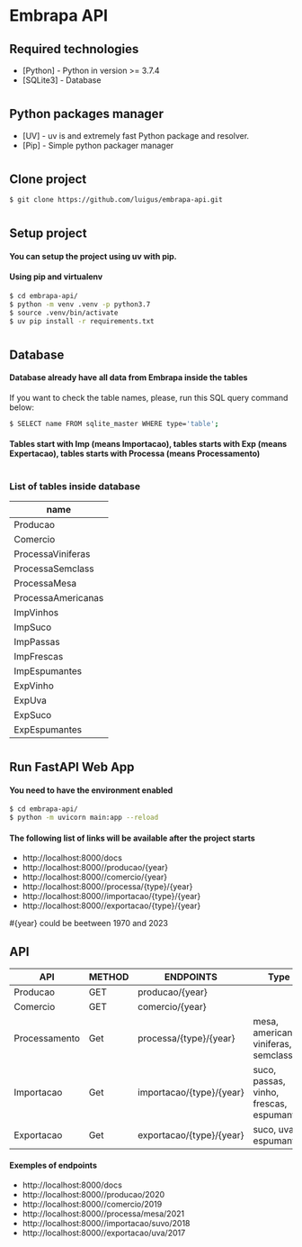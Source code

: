 # Embrapa API

## Required technologies

* [Python] - Python in version >= 3.7.4
* [SQLite3] - Database
#
## Python packages manager
* [UV] - uv is and extremely fast Python package and resolver.
* [Pip] - Simple python packager manager
#

## Clone project

```sh
$ git clone https://github.com/luigus/embrapa-api.git
```

#
## Setup project
#### You can setup the project using uv with pip.

#### Using pip and virtualenv
```sh
$ cd embrapa-api/
$ python -m venv .venv -p python3.7
$ source .venv/bin/activate
$ uv pip install -r requirements.txt
```

#
## Database
#### Database already have all data from Embrapa inside the tables
If you want to check the table names, please, run this SQL query command below:

```sh
$ SELECT name FROM sqlite_master WHERE type='table';
```

#### Tables start with Imp (means Importacao), tables starts with Exp (means Expertacao), tables starts with Processa (means Processamento)
#
### List of tables inside database
| name 			   
| ------ 			 			
| Producao
| Comercio
| ProcessaViniferas
| ProcessaSemclass
| ProcessaMesa
| ProcessaAmericanas
| ImpVinhos
| ImpSuco
| ImpPassas
| ImpFrescas
| ImpEspumantes
| ExpVinho
| ExpUva
| ExpSuco
| ExpEspumantes


#
## Run FastAPI Web App
#### You need to have the environment enabled
```sh
$ cd embrapa-api/
$ python -m uvicorn main:app --reload
```

#### The following list of links will be available after the project starts
* http://localhost:8000/docs
* http://localhost:8000//producao/{year}
* http://localhost:8000//comercio/{year}
* http://localhost:8000//processa/{type}/{year}
* http://localhost:8000//importacao/{type}/{year}
* http://localhost:8000//exportacao/{type}/{year}

#{year} could be beetween 1970 and 2023


## API
| API 				   | METHOD 	| ENDPOINTS 				| Type   			 
| ------ 			   | ------ 	|------ 			   		|------
| Producao     		   | GET 		| producao/{year} 	        |
| Comercio             | GET 		| comercio/{year} 	        |
| Processamento        | Get 		| processa/{type}/{year}    | mesa, americanas, viniferas, semclasse
| Importacao           | Get 		| importacao/{type}/{year}  | suco, passas, vinho, frescas, espumantes
| Exportacao           | Get 		| exportacao/{type}/{year}  | suco, uva, espumantes


#### Exemples of endpoints
* http://localhost:8000/docs
* http://localhost:8000//producao/2020
* http://localhost:8000//comercio/2019
* http://localhost:8000//processa/mesa/2021
* http://localhost:8000//importacao/suvo/2018
* http://localhost:8000//exportacao/uva/2017



